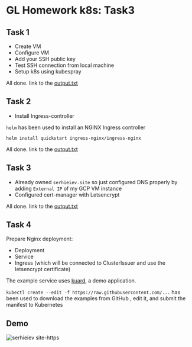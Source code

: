 # GL Homework k8s: Task3

## Task 1
- Create VM
- Configure VM
- Add your SSH public key
- Test SSH connection from local machine
- Setup k8s using kubespray

All done. link to the [output.txt](https://github.com/serhieiev/gl-hw-k8s/blob/main/Task3/output.txt)

## Task 2
- Install Ingress-controller

`helm` has been used to install an NGINX Ingress controller
```
helm install quickstart ingress-nginx/ingress-nginx
```

All done. link to the [output.txt](https://github.com/serhieiev/gl-hw-k8s/blob/main/Task3/output.txt)

## Task 3
- Already owned `serhieiev.site` so just configured DNS properly by adding `External IP` of my GCP VM instance
- Configured cert-manager with Letsencrypt

All done. link to the [output.txt](https://github.com/serhieiev/gl-hw-k8s/blob/main/Task3/output.txt)

## Task 4
Prepare Nginx deployment:
- Deployment
- Service
- Ingress (which will be connected to ClusterIssuer and use the letsencrypt
certificate)

The example service uses [kuard](https://github.com/kubernetes-up-and-running/kuard), a demo application.

`kubectl create --edit -f https://raw.githubusercontent.com/...` has been used to download the examples from GitHub , edit it, and submit the manifest to Kubernetes

## Demo
![serhieiev site-https](https://user-images.githubusercontent.com/12089303/217675067-f2cbfcc7-3ba5-41f2-924b-9999fa3d2ec2.png)
